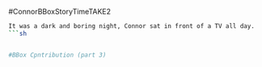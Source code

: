 #ConnorBBoxStoryTimeTAKE2
```sh 
It was a dark and boring night, Connor sat in front of a TV all day.
```sh


#BBox Cpntribution (part 3)